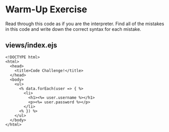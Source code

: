 # Warm-Up Exercise
Read through this code as if you are the interpreter. Find all of the mistakes in this code and write down the correct syntax for each mistake.

## views/index.ejs

```
<!DOCTYPE html>
<html>
  <head>
    <title>Code Challenge!</title>
  </head>
  <body>
    <ul>
      <% data.forEach(user => { %>
        <li>
          <h1><%= user.username %></h1>
          <p><%= user.password %></p>
        </li>
      <% }) %>
    </ul>
  </body>
</html>
```
